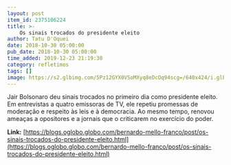 ```yaml
---
layout: post
item_id: 2375106224
title: >-
    Os sinais trocados do presidente eleito
author: Tatu D'Oquei
date: 2018-10-30 05:00:00
pub_date: 2018-10-30 05:00:00
time_added: 2019-12-23 21:19:30
category: refletimos
tags: []
image: https://s2.glbimg.com/5Pz12GYX0VSoMXyq8eDcOq94scg=/640x424/i.glbimg.com/og/ig/infoglobo1/f/original/2018/10/29/79613867_presidente_eleito_jair_bolsonaro_em_entrevista_a_tv_globo_-_29-10-2018_-_reproducao.jpg
---
```


Jair Bolsonaro deu sinais trocados no primeiro dia como presidente eleito. Em entrevistas a quatro emissoras de TV, ele repetiu promessas de moderação e respeito às leis e à democracia. Ao mesmo tempo, renovou ameaças a opositores e a jornais que o criticarem no exercício do poder.

**Link:** [https://blogs.oglobo.globo.com/bernardo-mello-franco/post/os-sinais-trocados-do-presidente-eleito.html](https://blogs.oglobo.globo.com/bernardo-mello-franco/post/os-sinais-trocados-do-presidente-eleito.html)

